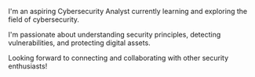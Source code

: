 I'm an aspiring Cybersecurity Analyst currently learning and exploring the field of cybersecurity. 

I'm passionate about understanding security principles, detecting vulnerabilities, and protecting digital assets. 

Looking forward to connecting and collaborating with other security enthusiasts!
